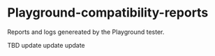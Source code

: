 # Playground-compatibility-reports
Reports and logs genereated by the Playground tester.

TBD
update
update
update
